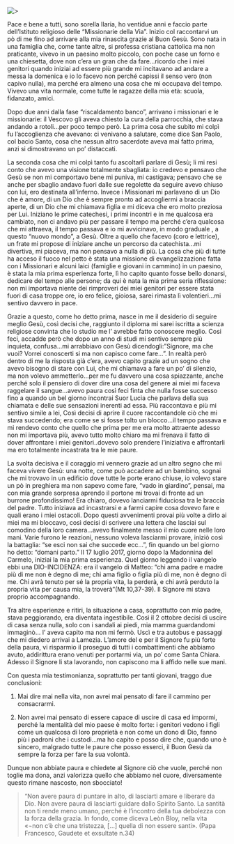 ![>](http://vocazione.altervista.org/hosted-images/t3.jpg)

Pace e bene a tutti,
sono sorella Ilaria, ho ventidue anni e faccio parte dell’Istituto religioso delle “Missionarie della Via”.
Inizio col raccontarvi un pò di me fino ad arrivare alla mia rinascita grazie al Buon Gesù.
Sono nata in una famiglia che, come tante altre, si professa cristiana cattolica ma non praticante, vivevo in un paesino molto piccolo, con poche case un forno e una chiesetta, dove non c’era un gran che da fare...ricordo che i miei genitori quando iniziai ad essere più grande mi incitavano ad andare a messa la domenica e io lo facevo non perché capissi il senso vero (non capivo nulla), ma perché era almeno una cosa che mi occupava del tempo. Vivevo una vita normale, come tutte le ragazze della mia età: scuola, fidanzato, amici.

Dopo due anni dalla fase “riscaldamento banco”, arrivano i missionari e le missionarie: il Vescovo gli aveva chiesto la cura della parrocchia, che stava andando a rotoli...per poco tempo però.
La prima cosa che subito mi colpì fu l’accoglienza che avevano: ci venivano a salutare, come dice San Paolo, col bacio Santo, cosa che nessun altro sacerdote aveva mai fatto prima, anzi si dimostravano un po’ distaccati.

La seconda cosa che mi colpì tanto fu ascoltarli parlare di Gesù; li mi resi conto che avevo una visione totalmente sbagliata: io credevo e pensavo che Gesù se non mi comportavo bene mi puniva, mi castigava; pensavo che se anche per sbaglio andavo fuori dalle sue regolette da seguire avevo chiuso con lui, ero destinata all’inferno. Invece i Missionari mi parlavano di un Dio che è amore, di un Dio che è sempre pronto ad accogliermi a braccia aperte, di un Dio che mi chiamava figlia e mi diceva che ero molto preziosa per Lui.
Iniziano le prime catechesi, i primi incontri e in me qualcosa era cambiato, non ci andavo più per passare il tempo ma perché c’era qualcosa che mi attraeva, il tempo passava e io mi avvicinavo, in modo graduale , a questo “nuovo mondo”, a Gesù. Oltre a quello che facevo (coro e lettrice), un frate mi propose di iniziare anche un percorso da catechista...mi divertiva, mi piaceva, ma non pensavo a nulla di più. La cosa che più di tutte ha acceso il fuoco nel petto è stata una missione di evangelizzazione fatta con i Missionari e alcuni laici (famiglie e giovani in cammino) in un paesino, è stata la mia prima esperienza forte, lì ho capito quanto fosse bello donarsi, dedicare del tempo alle persone; da qui è nata la mia prima seria riflessione: non mi importava niente dei rimproveri dei miei genitori per essere stata fuori di casa troppe ore, io ero felice, gioiosa, sarei rimasta lì volentieri...mi sentivo davvero in pace.

Grazie a questo, come ho detto prima, nasce in me il desiderio di seguire meglio Gesù, così decisi che, raggiunto il diploma mi sarei iscritta a scienza religiose convinta che lo studio me l’ avrebbe fatto conoscere meglio. Cosi feci, accadde però che dopo un anno di studi mi sentivo sempre più inquieta, confusa...mi arrabbiavo con Gesù dicendogli:”Signore, ma che vuoi? Vorrei conoscerti si ma non capisco come fare...”. In realtà però dentro di me la risposta già c’era, avevo capito grazie ad un sogno che avevo bisogno di stare con Lui, che mi chiamava a fare un po’ di silenzio, ma non volevo ammetterlo...per me fu davvero una cosa spiazzante, anche perché solo il pensiero di dover dire una cosa del genere ai miei mi faceva raggelare il sangue...avevo paura così feci finta che nulla fosse successo fino a quando un bel giorno incontrai Suor Lucia che parlava della sua chiamata e delle sue sensazioni inerenti ad essa. Più raccontava e più mi sentivo simile a lei, Così decisi di aprire il cuore raccontandole ciò che mi stava succedendo; era come se si fosse tolto un blocco...il tempo passava e mi rendevo conto che quello che prima per me era molto attraente adesso non mi importava più, avevo tutto molto chiaro ma mi frenava il fatto di dover affrontare i miei genitori..dovevo solo prendere l’iniziativa e affrontarli ma ero totalmente incastrata tra le mie paure.

La svolta decisiva e il coraggio mi vennero grazie ad un altro segno che mi faceva vivere Gesù: una notte, come può accadere ad un bambino, sognai che mi trovavo in un edificio dove tutte le porte erano chiuse, io volevo stare un pò in preghiera ma non sapevo come fare, “vado in giardino”, pensai, ma con mia grande sorpresa aprendo il portone mi trovai di fronte ad un burrone profondissimo! Era chiaro, dovevo lanciarmi fiduciosa tra le braccia del padre. Tutto iniziava ad incastrarsi e a farmi capire cosa dovevo fare e quali erano i miei ostacoli. Dopo questi avvenimenti provai più volte a dirlo ai miei ma mi bloccavo, così decisi di scrivere una lettera che lasciai sul comodino della loro camera...avevo finalmente messo il mio cuore nelle loro mani. Varie furono le reazioni, nessuno voleva lasciarmi provare, iniziò così la battaglia: “se esci non sai che succede ecc...”, fin quando un bel giorno ho detto: “domani parto.” Il 17 luglio 2017, giorno dopo la Madonnina del Carmelo, iniziai la mia prima esperienza. Quel giorno leggendo il vangelo ebbi una DIO-INCIDENZA: era il vangelo di Matteo: “chi ama padre e madre più di me non è degno di me; chi ama figlio o figlia più di me, non è degno di me. Chi avrà tenuto per sé la propria vita, la perderà, e chi avrà perduto la propria vita per causa mia, la troverà”(Mt 10,37-39). Il Signore mi stava proprio accompagnando.

Tra altre esperienze e ritiri, la situazione a casa, soprattutto con mio padre, stava peggiorando, era diventata ingestibile. Così il 2 ottobre decisi di uscire di casa senza nulla, solo con i sandali ai piedi, mia mamma guardandomi immaginò... l’ aveva capito ma non mi fermò. Uscì e tra autobus e passaggi che mi diedero arrivai a Lamezia. L’amore del e per il Signore fu più forte della paura, vi risparmio il proseguo di tutti i combattimenti che abbiamo avuto, addirittura erano venuti per portarmi via, un po’ come Santa Chiara. Adesso il Signore li sta lavorando, non capiscono ma li affido nelle sue mani.

Con questa mia testimonianza, soprattutto per tanti giovani, traggo due conclusioni:

1. Mai dire mai nella vita, non avrei mai pensato di fare il cammino per consacrarmi.

2. Non avrei mai pensato di essere capace di uscire di casa ed impormi, perché la mentalità del mio paese è molto forte: i genitori vedono i figli come un qualcosa di loro proprietà e non come un dono di Dio, fanno più i padroni che i custodi...ma ho capito e posso dire che, quando uno è sincero, malgrado tutte le paure che posso esserci, il Buon Gesù da sempre la forza per fare la sua volontà.

Dunque non abbiate paura e chiedete al Signore ciò che vuole, perché non toglie ma dona, anzi valorizza quello che abbiamo nel cuore, diversamente questo rimane nascosto, non sbocciato!

> “Non avere paura di puntare in alto, di lasciarti amare e liberare da Dio. Non avere paura di lasciarti guidare dallo Spirito Santo. La santità non ti rende meno umano, perché è l’incontro della tua debolezza con la forza della grazia. In fondo, come diceva Leòn Bloy, nella vita «¬non c’è che una tristezza, [...] quella di non essere santi». (Papa Francesco, Gaudete et exsultate n.34)

